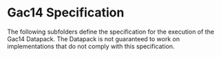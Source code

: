 # Gac14 Specification

The following subfolders define the specification for the execution of the Gac14 Datapack. The Datapack is not guaranteed to work on implementations that do not comply with this specification. 


